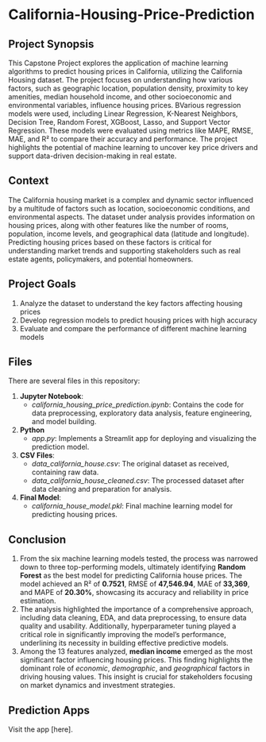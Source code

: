 # California-Housing-Price-Prediction

## Project Synopsis
This Capstone Project explores the application of machine learning algorithms to predict housing prices in California, utilizing the California Housing dataset. The project focuses on understanding how various factors, such as geographic location, population density, proximity to key amenities, median household income, and other socioeconomic and environmental variables, influence housing prices. BVarious regression models were used, including Linear Regression, K-Nearest Neighbors, Decision Tree, Random Forest, XGBoost, Lasso, and Support Vector Regression. These models were evaluated using metrics like MAPE, RMSE, MAE, and R² to compare their accuracy and performance. The project highlights the potential of machine learning to uncover key price drivers and support data-driven decision-making in real estate.

## Context
The California housing market is a complex and dynamic sector influenced by a multitude of factors such as location, socioeconomic conditions, and environmental aspects. The dataset under analysis provides information on housing prices, along with other features like the number of rooms, population, income levels, and geographical data (latitude and longitude). Predicting housing prices based on these factors is critical for understanding market trends and supporting stakeholders such as real estate agents, policymakers, and potential homeowners.

## Project Goals
1. Analyze the dataset to understand the key factors affecting housing prices
2. Develop regression models to predict housing prices with high accuracy
3. Evaluate and compare the performance of different machine learning models

## Files
There are several files in this repository:
1. **Jupyter Notebook**:
   * *california_housing_price_prediction.ipynb*: Contains the code for data preprocessing, exploratory data analysis, feature engineering, and model building.
2. **Python**
   * *app.py*: Implements a Streamlit app for deploying and visualizing the prediction model.
2. **CSV Files**:
   * *data_california_house.csv*: The original dataset as received, containing raw data.
   * *data_california_house_cleaned.csv*: The processed dataset after data cleaning and preparation for analysis.
3. **Final Model**:
   * *california_house_model.pkl*: Final machine learning model for predicting housing prices.

## Conclusion
1. From the six machine learning models tested, the process was narrowed down to three top-performing models, ultimately identifying **Random Forest** as the best model for predicting California house prices. The model achieved an R² of **0.7521**, RMSE of **47,546.94**, MAE of **33,369**, and MAPE of **20.30%**, showcasing its accuracy and reliability in price estimation.
2. The analysis highlighted the importance of a comprehensive approach, including data cleaning, EDA, and data preprocessing, to ensure data quality and usability. Additionally, hyperparameter tuning played a critical role in significantly improving the model’s performance, underlining its necessity in building effective predictive models.
3. Among the 13 features analyzed, **median income** emerged as the most significant factor influencing housing prices. This finding highlights the dominant role of *economic*, *demographic*, and *geographical* factors in driving housing values. This insight is crucial for stakeholders focusing on market dynamics and investment strategies.

## Prediction Apps
Visit the app [here].

